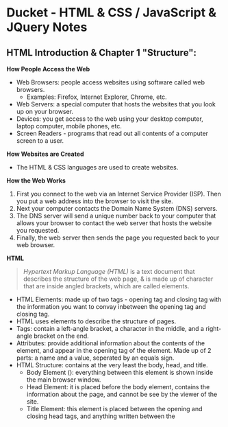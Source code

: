 # Ducket - HTML & CSS / JavaScript & JQuery Notes

## HTML Introduction & Chapter 1 "Structure":

**How People Access the Web**
- Web Browsers: people access websites using software called web browsers.
   * Examples: Firefox, Internet Explorer, Chrome, etc.
- Web Servers: a special computer that hosts the websites that you look up on your browser.
- Devices: you get access to the web using your desktop computer, laptop computer, mobile phones, etc.
- Screen Readers - programs that read out all contents of a computer screen to a user.

**How Websites are Created**
- The HTML & CSS languages are used to create websites.

**How the Web Works**
1. First you connect to the web via an Internet Service Provider (ISP). Then you put a web address into the browser to visit the site.
2. Next your computer contacts the Domain Name System (DNS) servers.
3. The DNS server will send a unique number back to your computer that allows your browser to contact the web server that hosts the website you requested.
4. Finally, the web server then sends the page you requested back to your web browser.

**HTML**
> *Hypertext Markup Language (HTML)*
> is a text document that describes the structure of the web page, & is made up of character that are inside angled brackets, which are called elements. 
- HTML Elements: made up of two tags - opening tag and closing tag with the information you want to convay inbetween the opening tag and closing tag. 
- HTML uses elements to describe the structure of pages.
- Tags: contain a left-angle bracket, a character in the middle, and a right-angle bracket on the end.
- Attributes: provide additional information about the contents of the element, and appear in the opening tag of the element. Made up of 2 parts: a name and a value, seperated by an equals sign. 
- HTML Structure: contains at the very least the body, head, and title.
  * Body Element (<body>): everything between this element is shown inside the main browser window.
  * Head Element: it is placed before the body element, contains the information about the page, and cannot be see by the viewer of the site.
  * Title Element: this element is placed between the opening and closing head tags, and anything written between the <title> tags will appear in the title or tab bar at the top of the broswer window.

## HTML Chapter 8 "Extra Markup":

**Evolution of HTML**
* There are several different versions of HTML:
1. HTML 4 released in 1997
2. XHTML 1.0 released in 2000
3. HTML5 work in progress

**DOCTYPES**
> *DOCTYPES* tell browsers which version of HTML you are using, and are put at the very top of your HTML structure.

**Comments in HTML**
 - You should always put comments in your code, so that you and other people will know what code you are working on and can come back to it, as well as what that code does and what you are trying to do with it, so it can be debugged later. 
  * For comments put an opening bracket, closing bracket, and put this inside of the brackets: !-- comment in here --

**ID Attribute**

**Block Elements** 
- elements that will always appear to start on a new line in the browser of the window

**Inline Elements** 
- elements that will always appear to continue on the same line as their nieghboring elements

## HTML Chapter 17 "HTML5 Layout" Notes:

**HTML5 Layout**
- New Layout elements come with it. 
- Examples:
1. header
2. footer
3. nav
4. articles

## HTML Chapter 18 "Process & Design":

**Process**

**Design**

## JavaScript (JS) Introduction & Chapter 1 "The ABC of Programmimg":

**JS**

